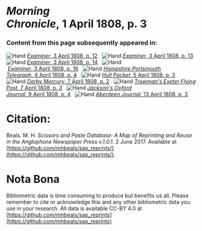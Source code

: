 # *Morning Chronicle*, 1 April 1808, p. 3  
  
### Content from this page subsequently appeared in:  
![Hand](http://scissorsandpaste.net/wp-content/uploads/2017/06/smallhandpointer.png) [*Examiner*, 3 April 1808, p. 12](https://mhbeals.github.io/sap_html/Examiner/Examiner-3-April-1808-p-12)  
![Hand](http://scissorsandpaste.net/wp-content/uploads/2017/06/smallhandpointer.png) [*Examiner*, 3 April 1808, p. 13](https://mhbeals.github.io/sap_html/Examiner/Examiner-3-April-1808-p-13)  
![Hand](http://scissorsandpaste.net/wp-content/uploads/2017/06/smallhandpointer.png) [*Examiner*, 3 April 1808, p. 14](https://mhbeals.github.io/sap_html/Examiner/Examiner-3-April-1808-p-14)  
![Hand](http://scissorsandpaste.net/wp-content/uploads/2017/06/smallhandpointer.png) [*Examiner*, 3 April 1808, p. 16](https://mhbeals.github.io/sap_html/Examiner/Examiner-3-April-1808-p-16)  
![Hand](http://scissorsandpaste.net/wp-content/uploads/2017/06/smallhandpointer.png) [*Hampshire Portsmouth Telegraph*, 4 April 1808, p. 4](https://mhbeals.github.io/sap_html/Hampshire-Portsmouth-Telegraph/Hampshire-Portsmouth-Telegraph-4-April-1808-p-4)  
![Hand](http://scissorsandpaste.net/wp-content/uploads/2017/06/smallhandpointer.png) [*Hull Packet*, 5 April 1808, p. 3](https://mhbeals.github.io/sap_html/Hull-Packet/Hull-Packet-5-April-1808-p-3)  
![Hand](http://scissorsandpaste.net/wp-content/uploads/2017/06/smallhandpointer.png) [*Derby Mercury*, 7 April 1808, p. 2](https://mhbeals.github.io/sap_html/Derby-Mercury/Derby-Mercury-7-April-1808-p-2)  
![Hand](http://scissorsandpaste.net/wp-content/uploads/2017/06/smallhandpointer.png) [*Trewman's Exeter Flying Post*, 7 April 1808, p. 3](https://mhbeals.github.io/sap_html/Trewman's-Exeter-Flying-Post/Trewman's-Exeter-Flying-Post-7-April-1808-p-3)  
![Hand](http://scissorsandpaste.net/wp-content/uploads/2017/06/smallhandpointer.png) [*Jackson's Oxford Journal*, 9 April 1808, p. 4](https://mhbeals.github.io/sap_html/Jackson's-Oxford-Journal/Jackson's-Oxford-Journal-9-April-1808-p-4)  
![Hand](http://scissorsandpaste.net/wp-content/uploads/2017/06/smallhandpointer.png) [*Aberdeen Journal*, 13 April 1808, p. 3](https://mhbeals.github.io/sap_html/Aberdeen-Journal/Aberdeen-Journal-13-April-1808-p-3)  


# Citation: 

Beals. M. H. *Scissors and Paste Database: A Map of Reprinting and Reuse in the Anglophone Newspaper Press v.1.0.1.* 2 June 2017. Available at [https://github.com/mhbeals/sap_reprints/](https://github.com/mhbeals/sap_reprints/). 

# Nota Bona

Bibliometric data is time consuming to produce but benefits us all. Please remember to cite or acknowledge this and any other bibliometric data you use in your research. All data is available CC-BY 4.0 at [https://github.com/mhbeals/sap_reprints](https://github.com/mhbeals/sap_reprints)